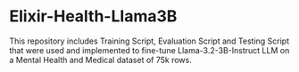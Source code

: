 # Elixir-Health-Llama3B
This repository includes Training Script, Evaluation Script and Testing Script that were used and implemented to fine-tune Llama-3.2-3B-Instruct LLM on a Mental Health and Medical dataset of 75k rows.
